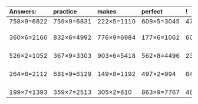 | Answers: | practice | makes | perfect | ! |
| :--- | :--- | :--- | :--- | :--- |
| 758×9=6822 | 759×9=6831 | 222×5=1110 | 609×5=3045 | 476×6=2856 | 
|   |   |   |   |   | 
|   |   |   |   |   | 
|   |   |   |   |   | 
| 360×6=2160 | 832×6=4992 | 776×9=6984 | 177×6=1062 | 600×6=3600 | 
|   |   |   |   |   | 
|   |   |   |   |   | 
|   |   |   |   |   | 
|   |   |   |   |   | 
| 526×2=1052 | 367×9=3303 | 903×6=5418 | 562×8=4496 | 236×3=708 | 
|   |   |   |   |   | 
|   |   |   |   |   | 
|   |   |   |   |   | 
|   |   |   |   |   | 
| 264×8=2112 | 681×9=6129 | 149×8=1192 | 497×2=994 | 840×8=6720 | 
|   |   |   |   |   | 
|   |   |   |   |   | 
|   |   |   |   |   | 
|   |   |   |   |   | 
| 199×7=1393 | 359×7=2513 | 305×2=610 | 863×9=7767 | 486×2=972 | 

